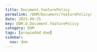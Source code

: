 ```yaml
---
title: Document.featurePolicy
permalink: /DOM/Document/featurePolicy/
date: 2023-09-25
key: DOM.D.Document.featurePolicy
category: DOM
tags: [propiedad dom]
sidebar:
  nav: dom
---
```

